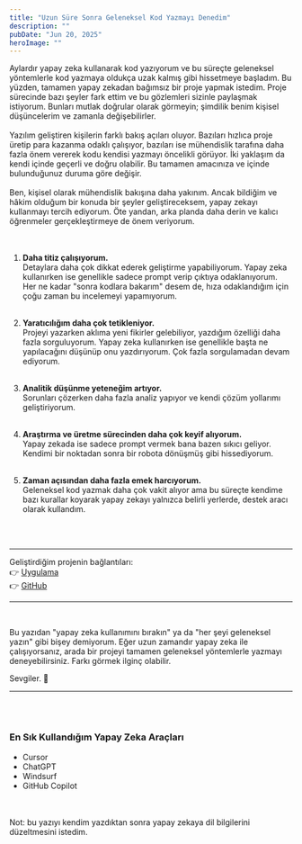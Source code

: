 ```yaml
---
title: "Uzun Süre Sonra Geleneksel Kod Yazmayı Denedim"
description: ""
pubDate: "Jun 20, 2025"
heroImage: ""
---
```


Aylardır yapay zeka kullanarak kod yazıyorum ve bu süreçte geleneksel yöntemlerle kod yazmaya oldukça uzak kalmış gibi hissetmeye başladım. Bu yüzden, tamamen yapay zekadan bağımsız bir proje yapmak istedim. Proje sürecinde bazı şeyler fark ettim ve bu gözlemleri sizinle paylaşmak istiyorum. Bunları mutlak doğrular olarak görmeyin; şimdilik benim kişisel düşüncelerim ve zamanla değişebilirler.
<br />
<br />
Yazılım geliştiren kişilerin farklı bakış açıları oluyor. Bazıları hızlıca proje üretip para kazanma odaklı çalışıyor, bazıları ise mühendislik tarafına daha fazla önem vererek kodu kendisi yazmayı öncelikli görüyor. İki yaklaşım da kendi içinde geçerli ve doğru olabilir. Bu tamamen amacınıza ve içinde bulunduğunuz duruma göre değişir.
<br />
<br />
Ben, kişisel olarak mühendislik bakışına daha yakınım. Ancak bildiğim ve hâkim olduğum bir konuda bir şeyler geliştireceksem, yapay zekayı kullanmayı tercih ediyorum. Öte yandan, arka planda daha derin ve kalıcı öğrenmeler gerçekleştirmeye de önem veriyorum.
<br />
<br />
<br />

1. **Daha titiz çalışıyorum.**  
    Detaylara daha çok dikkat ederek geliştirme yapabiliyorum. Yapay zeka kullanırken ise genellikle sadece prompt verip çıktıya odaklanıyorum. Her ne kadar "sonra kodlara bakarım" desem de, hıza odaklandığım için çoğu zaman bu incelemeyi yapamıyorum.
   <br />
   <br />

2. **Yaratıcılığım daha çok tetikleniyor.**  
    Projeyi yazarken aklıma yeni fikirler gelebiliyor, yazdığım özelliği daha fazla sorguluyorum. Yapay zeka kullanırken ise genellikle başta ne yapılacağını düşünüp onu yazdırıyorum. Çok fazla sorgulamadan devam ediyorum.
   <br />
   <br />

3. **Analitik düşünme yeteneğim artıyor.**  
    Sorunları çözerken daha fazla analiz yapıyor ve kendi çözüm yollarımı geliştiriyorum.
   <br />
   <br />

4. **Araştırma ve üretme sürecinden daha çok keyif alıyorum.**  
    Yapay zekada ise sadece prompt vermek bana bazen sıkıcı geliyor. Kendimi bir noktadan sonra bir robota dönüşmüş gibi hissediyorum.
   <br />
   <br />

5. **Zaman açısından daha fazla emek harcıyorum.**  
   Geleneksel kod yazmak daha çok vakit alıyor ama bu süreçte kendime bazı kurallar koyarak yapay zekayı yalnızca belirli yerlerde, destek aracı olarak kullandım.

<br />
<br />

---

Geliştirdiğim projenin bağlantıları:  
👉 [Uygulama](https://ai-article-reader.vercel.app/)  
👉 [GitHub](https://github.com/yasinelbuz/ai-article-reader)

---

<br />

Bu yazıdan "yapay zeka kullanımını bırakın" ya da "her şeyi geleneksel yazın" gibi bişey demiyorum. Eğer uzun zamandır yapay zeka ile çalışıyorsanız, arada bir projeyi tamamen geleneksel yöntemlerle yazmayı deneyebilirsiniz. Farkı görmek ilginç olabilir.

Sevgiler. 👋

---

<br />
<br />

### En Sık Kullandığım Yapay Zeka Araçları

- Cursor
- ChatGPT
- Windsurf
- GitHub Copilot

<br />
<br />
Not: bu yazıyı kendim yazdıktan sonra yapay zekaya dil bilgilerini düzeltmesini istedim.
